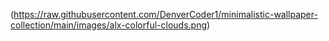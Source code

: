 (https://raw.githubusercontent.com/DenverCoder1/minimalistic-wallpaper-collection/main/images/alx-colorful-clouds.png)
